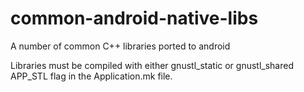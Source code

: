 common-android-native-libs
==========================

A number of common C++ libraries ported to android


Libraries must be compiled with either gnustl_static or gnustl_shared APP_STL flag in the Application.mk file.
